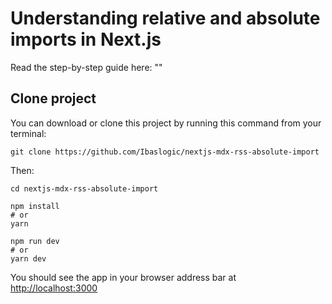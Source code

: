 # Understanding relative and absolute imports in Next.js

Read the step-by-step guide here: ""

## Clone project

You can download or clone this project by running this command from your terminal:

```
git clone https://github.com/Ibaslogic/nextjs-mdx-rss-absolute-import
```

Then:

```
cd nextjs-mdx-rss-absolute-import
```

```
npm install
# or
yarn
```

```
npm run dev
# or
yarn dev
```

You should see the app in your browser address bar at [http://localhost:3000](http://localhost:3000)
